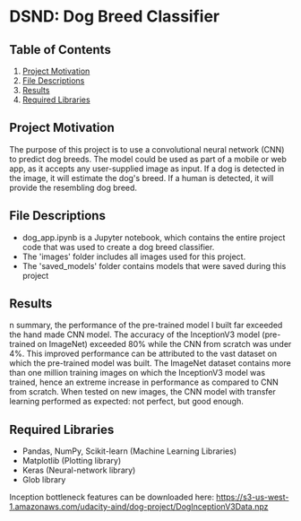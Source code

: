 # DSND: Dog Breed Classifier

## Table of Contents

1. [Project Motivation](#motivation)
2. [File Descriptions](#files)
3. [Results](#results)
4. [Required Libraries](#libraries)


## Project Motivation <a name="motivation"></a>

The purpose of this project is to use a convolutional neural network (CNN) to predict dog breeds. The model could be used as part of a mobile or web app, as it accepts any user-supplied image as input. 
If a dog is detected in the image, it will estimate the dog's breed. If a human is detected, it will provide the resembling dog breed.


## File Descriptions <a name="files"></a>
- dog_app.ipynb is a Jupyter notebook, which contains the entire project code that was used to create a dog breed classifier.
- The 'images' folder includes all images used for this project.
- The 'saved_models' folder contains models that were saved during this project

## Results <a name="results"></a>

n summary, the performance of the pre-trained model I built far exceeded the hand made CNN model. The accuracy of the InceptionV3 model (pre-trained on ImageNet) exceeded 80% while the CNN from scratch was under 4%.
This improved performance can be attributed to the vast dataset on which the pre-trained model was built. The ImageNet dataset contains more than one million training images on which the InceptionV3 model was trained, hence an extreme increase in performance as compared to CNN from scratch. 
When tested on new images, the CNN model with transfer learning performed as expected: not perfect, but good enough. 


## Required Libraries <a name="libraries"></a>

- Pandas, NumPy, Scikit-learn (Machine Learning Libraries)
- Matplotlib (Plotting library)
- Keras (Neural-network library)
- Glob library 

Inception bottleneck features can be downloaded here: https://s3-us-west-1.amazonaws.com/udacity-aind/dog-project/DogInceptionV3Data.npz
